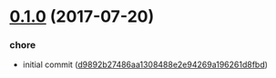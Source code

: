 <a name="0.1.0"></a>
# [0.1.0](https://github.com/kobayash/wordpress-frontplate/compare/d9892b27486aa1308488e2e94269a196261d8fbd...v0.1.0) (2017-07-20)


### chore

* initial commit ([d9892b27486aa1308488e2e94269a196261d8fbd](https://github.com/kobayash/wordpress-frontplate/commit/d9892b27486aa1308488e2e94269a196261d8fbd))



